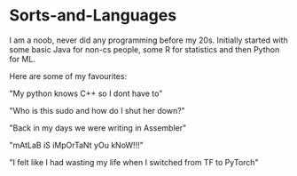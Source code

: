 # Sorts-and-Languages

I am a noob, never did any programming before my 20s. Initially started with some basic Java for non-cs people, some R for statistics and then Python for ML.

Here are some of my favourites:

"My python knows C++ so I dont have to"

"Who is this sudo and how do I shut her down?"

"Back in my days we were writing in Assembler"

"mAtLaB iS iMpOrTaNt yOu kNoW!!!"

"I felt like I had wasting my life when I switched from TF to PyTorch"

